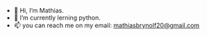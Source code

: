 - 👋 Hi, I’m Mathias.
- 🌱 I’m currently lerning python.
- 📫 you can reach me on my email:
mathiasbrynolf20@gmail.com

<!---
brycom/brycom is a ✨ special ✨ repository because its `README.md` (this file) appears on your GitHub profile.
You can click the Preview link to take a look at your changes.
--->
